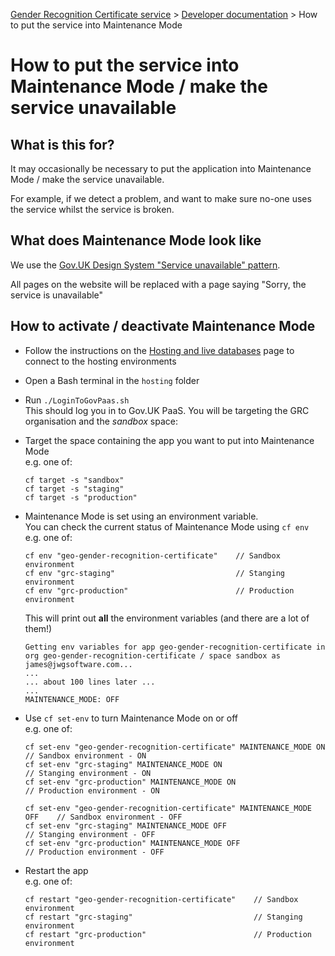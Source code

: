 
[Gender Recognition Certificate service](../README.md) >
[Developer documentation](README.md) >
How to put the service into Maintenance Mode

# How to put the service into Maintenance Mode / make the service unavailable

## What is this for?
It may occasionally be necessary to put the application into Maintenance Mode / make the service unavailable.

For example, if we detect a problem, and want to make sure no-one uses the service whilst the service is broken.


## What does Maintenance Mode look like

We use the [Gov.UK Design System "Service unavailable" pattern](https://design-system.service.gov.uk/patterns/service-unavailable-pages/).

All pages on the website will be replaced with a page saying "Sorry, the service is unavailable"


## How to activate / deactivate Maintenance Mode

* Follow the instructions on the [Hosting and live databases](Hosting_and_live_databases.md) page to connect to the hosting environments

* Open a Bash terminal in the `hosting` folder

* Run `./LoginToGovPaas.sh`  
  This should log you in to Gov.UK PaaS. You will be targeting the GRC organisation and the *sandbox* space:

* Target the space containing the app you want to put into Maintenance Mode  
  e.g. one of:
  ```
  cf target -s "sandbox"
  cf target -s "staging"
  cf target -s "production"
  ```

* Maintenance Mode is set using an environment variable.  
  You can check the current status of Maintenance Mode using `cf env`  
  e.g. one of:
  ```
  cf env "geo-gender-recognition-certificate"    // Sandbox environment
  cf env "grc-staging"                           // Stanging environment
  cf env "grc-production"                        // Production environment
  ```
  This will print out **all** the environment variables (and there are a lot of them!)
  ```
  Getting env variables for app geo-gender-recognition-certificate in org geo-gender-recognition-certificate / space sandbox as james@jwgsoftware.com...
  ...
  ... about 100 lines later ...
  ...
  MAINTENANCE_MODE: OFF
  ```

* Use `cf set-env` to turn Maintenance Mode on or off  
  e.g. one of:
  ```
  cf set-env "geo-gender-recognition-certificate" MAINTENANCE_MODE ON    // Sandbox environment - ON
  cf set-env "grc-staging" MAINTENANCE_MODE ON                           // Stanging environment - ON
  cf set-env "grc-production" MAINTENANCE_MODE ON                        // Production environment - ON
  
  cf set-env "geo-gender-recognition-certificate" MAINTENANCE_MODE OFF    // Sandbox environment - OFF
  cf set-env "grc-staging" MAINTENANCE_MODE OFF                           // Stanging environment - OFF
  cf set-env "grc-production" MAINTENANCE_MODE OFF                        // Production environment - OFF
  ```

* Restart the app  
  e.g. one of:
  ```
  cf restart "geo-gender-recognition-certificate"    // Sandbox environment
  cf restart "grc-staging"                           // Stanging environment
  cf restart "grc-production"                        // Production environment
  ```
